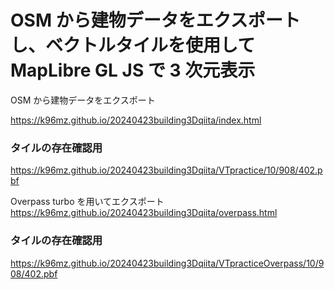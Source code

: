 # OSM から建物データをエクスポートし、ベクトルタイルを使用して MapLibre GL JS で 3 次元表示

OSM から建物データをエクスポート

https://k96mz.github.io/20240423building3Dqiita/index.html

### タイルの存在確認用

https://k96mz.github.io/20240423building3Dqiita/VTpractice/10/908/402.pbf

Overpass turbo を用いてエクスポート
https://k96mz.github.io/20240423building3Dqiita/overpass.html

### タイルの存在確認用

https://k96mz.github.io/20240423building3Dqiita/VTpracticeOverpass/10/908/402.pbf
